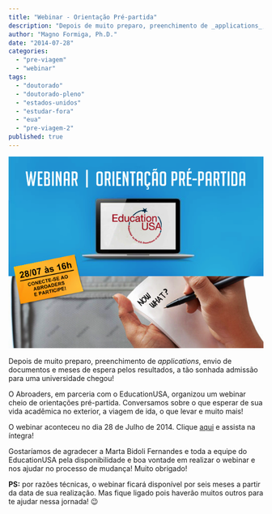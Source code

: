 ```yaml
---
title: "Webinar - Orientação Pré-partida"
description: "Depois de muito preparo, preenchimento de _applications_, envio de documentos e meses de espera pelos resultados, a tão sonhada admissão para uma universidade chegou! O Abroaders, em parceria com o EducationUSA, organizou um webinar cheio de orientações pré-partida. Conversamos sobre o que esperar de sua vida acadêmica no exterior, a viagem de ida, o que levar e muito mais!"
author: "Magno Formiga, Ph.D."
date: "2014-07-28"
categories: 
  - "pre-viagem"
  - "webinar"
tags: 
  - "doutorado"
  - "doutorado-pleno"
  - "estados-unidos"
  - "estudar-fora"
  - "eua"
  - "pre-viagem-2"
published: true
---
```


![Webinar - Abroaders](/images/WEBINAR_abroaders.png)

Depois de muito preparo, preenchimento de _applications_, envio de documentos e meses de espera pelos resultados, a tão sonhada admissão para uma universidade chegou!

O Abroaders, em parceria com o EducationUSA, organizou um webinar cheio de orientações pré-partida. Conversamos sobre o que esperar de sua vida acadêmica no exterior, a viagem de ida, o que levar e muito mais!

O webinar aconteceu no dia 28 de Julho de 2014. Clique [aqui](http://edusaconnects.adobeconnect.com/p5d8ssg99sa/) e assista na íntegra!

Gostaríamos de agradecer a Marta Bidoli Fernandes e toda a equipe do EducationUSA pela disponibilidade e boa vontade em realizar o webinar e nos ajudar no processo de mudança! Muito obrigado!

**PS:** por razões técnicas, o webinar ficará disponível por seis meses a partir da data de sua realização. Mas fique ligado pois haverão muitos outros para te ajudar nessa jornada! 😉

